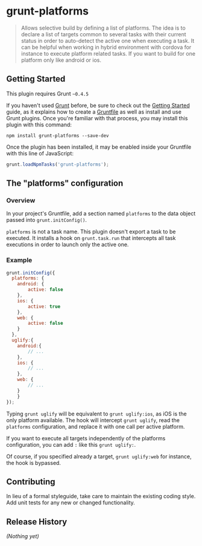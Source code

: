 # grunt-platforms

> Allows selective build by defining a list of platforms.
> The idea is to declare a list of targets common to several tasks with their current status in order to auto-detect the active one when executing a task. It can be helpful when working in hybrid environment with cordova for instance to execute platform related tasks. If you want to build for one platform only like android or ios.

## Getting Started
This plugin requires Grunt `~0.4.5`

If you haven't used [Grunt](http://gruntjs.com/) before, be sure to check out the [Getting Started](http://gruntjs.com/getting-started) guide, as it explains how to create a [Gruntfile](http://gruntjs.com/sample-gruntfile) as well as install and use Grunt plugins. Once you're familiar with that process, you may install this plugin with this command:

```shell
npm install grunt-platforms --save-dev
```

Once the plugin has been installed, it may be enabled inside your Gruntfile with this line of JavaScript:

```js
grunt.loadNpmTasks('grunt-platforms');
```

## The "platforms" configuration

### Overview

In your project's Gruntfile, add a section named `platforms` to the data object passed into `grunt.initConfig()`.

`platforms` is not a task name. This plugin doesn't export a task to be executed. It installs a hook on `grunt.task.run` that intercepts all task executions in order to launch only the active one.

### Example

```js
grunt.initConfig({
  platforms: {
	android: {
		active: false
	},
	ios: {
		active: true
	},
	web: {
		active: false
	}
  },
  uglify:{
    android:{
	    // ...
    },
    ios: {
	    // ...
    },
    web: {
	    // ...
    }
	}
});
```

Typing `grunt uglify` will be equivalent to `grunt uglify:ios`, as iOS is the only platform available. 
The hook will intercept `grunt uglify`, read the `platforms` configuration, and replace it with one call per active platform. 

If you want to execute all targets independently of the platforms configuration, you can add `:` like this `grunt uglify:`.

Of course, if you specified already a target, `grunt uglify:web` for instance, the hook is bypassed.

## Contributing
In lieu of a formal styleguide, take care to maintain the existing coding style. Add unit tests for any new or changed functionality.

## Release History
_(Nothing yet)_
